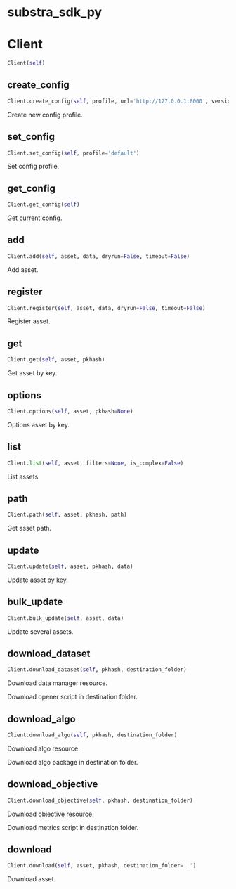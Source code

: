 # substra_sdk_py

# Client
```python
Client(self)
```

## create_config
```python
Client.create_config(self, profile, url='http://127.0.0.1:8000', version='0.0', auth=False, insecure=False)
```
Create new config profile.
## set_config
```python
Client.set_config(self, profile='default')
```
Set config profile.
## get_config
```python
Client.get_config(self)
```
Get current config.
## add
```python
Client.add(self, asset, data, dryrun=False, timeout=False)
```
Add asset.
## register
```python
Client.register(self, asset, data, dryrun=False, timeout=False)
```
Register asset.
## get
```python
Client.get(self, asset, pkhash)
```
Get asset by key.
## options
```python
Client.options(self, asset, pkhash=None)
```
Options asset by key.
## list
```python
Client.list(self, asset, filters=None, is_complex=False)
```
List assets.
## path
```python
Client.path(self, asset, pkhash, path)
```
Get asset path.
## update
```python
Client.update(self, asset, pkhash, data)
```
Update asset by key.
## bulk_update
```python
Client.bulk_update(self, asset, data)
```
Update several assets.
## download_dataset
```python
Client.download_dataset(self, pkhash, destination_folder)
```
Download data manager resource.

Download opener script in destination folder.

## download_algo
```python
Client.download_algo(self, pkhash, destination_folder)
```
Download algo resource.

Download algo package in destination folder.

## download_objective
```python
Client.download_objective(self, pkhash, destination_folder)
```
Download objective resource.

Download metrics script in destination folder.

## download
```python
Client.download(self, asset, pkhash, destination_folder='.')
```
Download asset.
